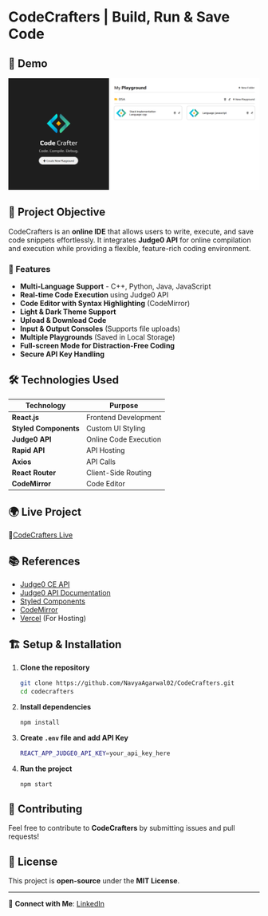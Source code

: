 # CodeCrafters | Build, Run & Save Code

## 🚀 Demo
[<img src="/src/assets/codecrafters.png" alt="Home Page"/>](https://code-crafters-8b4puvvyk-navya-agarwal-projects.vercel.app/)

## 🎯 Project Objective

CodeCrafters is an **online IDE** that allows users to write, execute, and save code snippets effortlessly. It integrates **Judge0 API** for online compilation and execution while providing a flexible, feature-rich coding environment.

### 🌟 Features
- **Multi-Language Support** - C++, Python, Java, JavaScript
- **Real-time Code Execution** using Judge0 API
- **Code Editor with Syntax Highlighting** (CodeMirror)
- **Light & Dark Theme Support**
- **Upload & Download Code**
- **Input & Output Consoles** (Supports file uploads)
- **Multiple Playgrounds** (Saved in Local Storage)
- **Full-screen Mode for Distraction-Free Coding**
- **Secure API Key Handling**

## 🛠️ Technologies Used

| Technology      | Purpose                       |
|---------------|-------------------------------|
| **React.js** | Frontend Development |
| **Styled Components** | Custom UI Styling |
| **Judge0 API** | Online Code Execution |
| **Rapid API** | API Hosting |
| **Axios** | API Calls |
| **React Router** | Client-Side Routing |
| **CodeMirror** | Code Editor |

## 🌍 Live Project
🔗[CodeCrafters Live](https://code-crafters-8b4puvvyk-navya-agarwal-projects.vercel.app/)

## 📚 References
- [Judge0 CE API](https://rapidapi.com/judge0-official/api/judge0-ce)
- [Judge0 API Documentation](https://ce.judge0.com/)
- [Styled Components](https://styled-components.com/docs/basics)
- [CodeMirror](https://uiwjs.github.io/react-codemirror/)
- [Vercel](https://vercel.com/) (For Hosting)

## 🏗️ Setup & Installation

1. **Clone the repository**
   ```sh
   git clone https://github.com/NavyaAgarwal02/CodeCrafters.git
   cd codecrafters
   ```
2. **Install dependencies**
   ```sh
   npm install
   ```
3. **Create `.env` file and add API Key**
   ```sh
   REACT_APP_JUDGE0_API_KEY=your_api_key_here
   ```
4. **Run the project**
   ```sh
   npm start
   ```

## 🤝 Contributing
Feel free to contribute to **CodeCrafters** by submitting issues and pull requests!

## 📜 License
This project is **open-source** under the **MIT License**.

---
🔗 **Connect with Me**: [LinkedIn](https://linkedin.com/in/inavyaagarwal)
